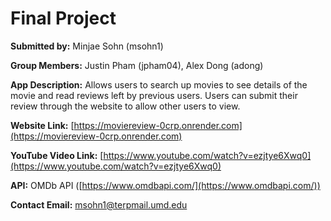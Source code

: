 # Final Project
**Submitted by:** Minjae Sohn (msohn1)
>
**Group Members:** Justin Pham (jpham04), Alex Dong (adong)
>
**App Description:** Allows users to search up movies to see details of the movie and read reviews left by previous users. Users can submit their review through the website to allow other users to view.
>
**Website Link:** [https://moviereview-0crp.onrender.com](https://moviereview-0crp.onrender.com)
>
**YouTube Video Link:** [https://www.youtube.com/watch?v=ezjtye6Xwq0](https://www.youtube.com/watch?v=ezjtye6Xwq0)
>
**API:** OMDb API ([https://www.omdbapi.com/](https://www.omdbapi.com/))
>
**Contact Email:** msohn1@terpmail.umd.edu
